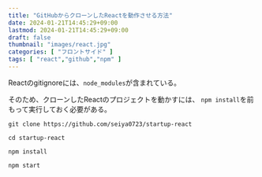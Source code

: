```yaml
---
title: "GitHubからクローンしたReactを動作させる方法"
date: 2024-01-21T14:45:29+09:00
lastmod: 2024-01-21T14:45:29+09:00
draft: false
thumbnail: "images/react.jpg"
categories: [ "フロントサイド" ]
tags: [ "react","github","npm" ]
---
```


Reactのgitignoreには、`node_modules`が含まれている。

そのため、クローンしたReactのプロジェクトを動かすには、 `npm install`を前もって実行しておく必要がある。　

```
git clone https://github.com/seiya0723/startup-react

cd startup-react

npm install 

npm start
```



